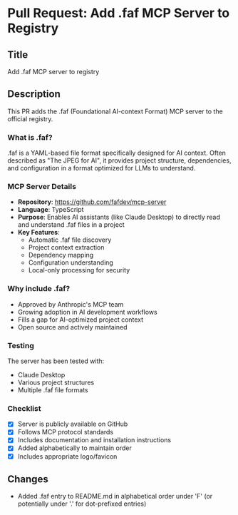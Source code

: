 # Pull Request: Add .faf MCP Server to Registry

## Title
Add .faf MCP server to registry

## Description
This PR adds the .faf (Foundational AI-context Format) MCP server to the official registry.

### What is .faf?
.faf is a YAML-based file format specifically designed for AI context. Often described as "The JPEG for AI", it provides project structure, dependencies, and configuration in a format optimized for LLMs to understand.

### MCP Server Details
- **Repository**: https://github.com/fafdev/mcp-server
- **Language**: TypeScript
- **Purpose**: Enables AI assistants (like Claude Desktop) to directly read and understand .faf files in a project
- **Key Features**:
  - Automatic .faf file discovery
  - Project context extraction
  - Dependency mapping
  - Configuration understanding
  - Local-only processing for security

### Why include .faf?
- Approved by Anthropic's MCP team
- Growing adoption in AI development workflows
- Fills a gap for AI-optimized project context
- Open source and actively maintained

### Testing
The server has been tested with:
- Claude Desktop
- Various project structures
- Multiple .faf file formats

### Checklist
- [x] Server is publicly available on GitHub
- [x] Follows MCP protocol standards
- [x] Includes documentation and installation instructions
- [x] Added alphabetically to maintain order
- [x] Includes appropriate logo/favicon

## Changes
- Added .faf entry to README.md in alphabetical order under 'F' (or potentially under '.' for dot-prefixed entries)
